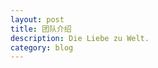 ```yaml
---
layout: post
title: 团队介绍
description: Die Liebe zu Welt.
category: blog
---
```






[Mukosame]:    http://mukosame.github.io  "Mukosame"
